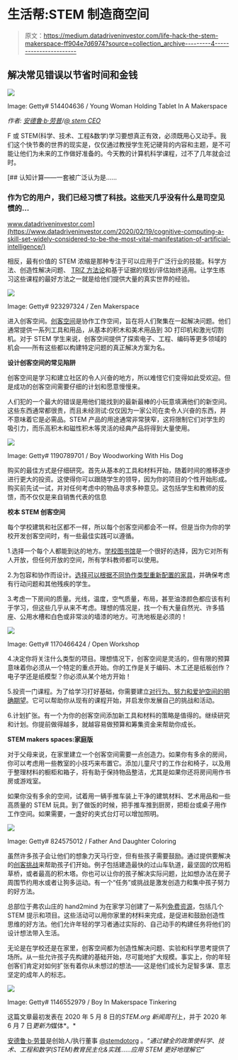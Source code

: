 # 生活帮:STEM 制造商空间

> 原文：<https://medium.datadriveninvestor.com/life-hack-the-stem-makerspace-ff904e7d6974?source=collection_archive---------4----------------------->

## 解决常见错误以节省时间和金钱

![](img/d322c6ba8969b95f2762b9634753492e.png)

Image: Getty# 514404636 / Young Woman Holding Tablet In A Makerspace

*作者:* [*安德鲁·b·劳普*](https://medium.com/u/d8c8d333927a?source=post_page-----bc7b73a1ac7b----------------------)*/*[*@ stem CEO*](https://twitter.com/stemceo)

F 或 STEM(科学、技术、工程&数学)学习要想真正有效，必须既用心又动手。我们这个快节奏的世界的现实是，仅仅通过教授学生死记硬背的内容和主题，是不可能让他们为未来的工作做好准备的。今天教的计算机科学课程，过不了几年就会过时。

[](https://www.datadriveninvestor.com/2020/02/19/cognitive-computing-a-skill-set-widely-considered-to-be-the-most-vital-manifestation-of-artificial-intelligence/) [## 认知计算——一套被广泛认为是……

### 作为它的用户，我们已经习惯了科技。这些天几乎没有什么是司空见惯的…

www.datadriveninvestor.com](https://www.datadriveninvestor.com/2020/02/19/cognitive-computing-a-skill-set-widely-considered-to-be-the-most-vital-manifestation-of-artificial-intelligence/) 

相反，最有价值的 STEM 浓缩是那种专注于可以应用于广泛行业的技能。科学方法、创造性解决问题、 [TRIZ 方法论](http://umich.edu/~scps/html/07chap/html/powerpointpicstriz/Chapter%207%20TRIZ.pdf)和基于证据的规划/评估始终适用。让学生练习这些课程的最好方法之一就是给他们提供大量的真实世界的经验。

![](img/09da48e2eef9a20f6dc132a675defc05.png)

Image: Getty# 923297324 / Zen Makerspace

进入创客空间。[创客空间](https://www.makerspaces.com/what-is-a-makerspace/)是协作工作空间，旨在将人们聚集在一起解决问题。他们通常提供一系列工具和用品，从基本的积木和美术用品到 3D 打印机和激光切割机。对于 STEM 学生来说，创客空间提供了探索电子、工程、编码等更多领域的机会——所有这些都以构建特定问题的真正解决方案为名。

**设计创客空间的常见陷阱**

创客空间是学习和建立社区的令人兴奋的地方，所以难怪它们变得如此受欢迎。但是成功的创客空间需要仔细的计划和愿意慢慢来。

人们犯的一个最大的错误是用他们能找到的最新最棒的小玩意填满他们的新空间。这些东西通常都很贵，而且未经测试:仅仅因为一家公司在卖令人兴奋的东西，并不意味着它是必需品。STEM 产品的用途通常非常狭窄，这将限制它们对学生的吸引力，而乐高积木和磁性积木等灵活的经典产品将得到大量使用。

![](img/5b213e18ea194e1fc92c53f32c8d2908.png)

Image: Getty# 1190789701 / Boy Woodworking With His Dog

购买的最佳方式是仔细研究。首先从基本的工具和材料开始，随着时间的推移逐步进行更大的投资。这使得你可以跟随学生的领导，因为你的项目的个性开始形成。购买前先试一试，并对任何考虑中的物品寻求多种意见。这包括学生和教师的反馈，而不仅仅是来自销售代表的信息

**校本 STEM 创客空间**

每个学校建筑和社区都不一样，所以每个创客空间都会不一样。但是当你为你的学校开发创客空间时，有一些最佳实践可以遵循。

1.选择一个每个人都能到达的地方。[学校图书馆](https://knowledgequest.aasl.org/makerspace-made-easy/)是一个很好的选择，因为它对所有人开放，但任何开放的空间，所有学科教师都可以使用。

2.为包容和协作而设计。[选择可以根据不同协作类型重新配置的家具](https://knowledgequest.aasl.org/makerspace-made-easy/)，并确保考虑有行动问题和其他残疾的学生。

3.考虑一下房间的质量。光线，温度，空气质量，布局，甚至油漆颜色都应该有利于学习，但这些几乎从来不考虑。理想的情况是，找一个有大量自然光、许多插座、公用水槽和白色或非常淡的墙漆的地方。可洗地板是必须的！

![](img/e41680cb8d35f02c496f061a9eccd71d.png)

Image: Getty# 1170466424 / Open Workshop

4.决定你将关注什么类型的项目。理想情况下，创客空间是灵活的，但有限的预算意味着你必须从一个特定的重点开始。你的工作是关于编码、木工还是纸板创作？电子学还是纸模型？你必须从某个地方开始！

5.投资一门课程。为了给学习打好基础，你需要建立[对行为、努力和爱护空间的明确期望](https://www.gettingsmart.com/2016/04/top-10-things-a-makerspace-needs/)。它可以帮助你从现有的课程开始，并启发你发展自己的挑战和活动。

6.计划扩张。有一个为你的创客空间添加新工具和材料的策略是值得的。继续研究和计划。你提前做得越多，就越容易做预算和筹集资金来帮助你成长。

**STEM makers spaces:家庭版**

对于父母来说，在家里建立一个创客空间需要一点创造力。如果你有多余的房间，你可以考虑用一些教室的小技巧来布置它。添加儿童尺寸的工作台和椅子，以及用于整理材料的橱柜和箱子，将有助于保持物品整洁，尤其是如果你还将房间用作书房或游戏室。

如果你没有多余的空间，试着用一辆手推车装上干净的建筑材料、艺术用品和一些高质量的 STEM 玩具。到了做饭的时候，把手推车推到厨房，把柜台或桌子用作工作空间。如果需要，一盏好的夹式台灯可以增加照明。

![](img/1f31b9e423cf316d9a1d69a3ce1a8320.png)

Image: Getty# 824575012 / Father And Daughter Coloring

虽然许多孩子会让他们的想象力天马行空，但有些孩子需要鼓励。通过提供要解决的[创客挑战](https://sites.google.com/a/kmsd.edu/kmelementarymakerspace/build-challenges)来帮助孩子们开始。例子包括建造最快的过山车轨道，最坚固的饮用稻草桥，或者最高的积木塔。你也可以让你的孩子解决实际问题，比如想办法在房子周围节约用水或者让狗多运动。有一个“任务”或挑战是激发创造力和集中孩子努力的好方法。

总部位于弗农山庄的 hand2mind 为在家学习创建了一系列[免费资源](https://www.hand2mindathome.com/)，包括几个 STEM 提示和项目。这些活动可以用你家里的材料来完成，是促进和鼓励创造性思维的好方法。他们允许年轻的学习者通过实际的、自己动手的构建任务将他们的设计想法带入生活。

无论是在学校还是在家里，创客空间都为创造性解决问题、实验和科学思考提供了场所。从一些允许孩子先构建的基础开始，尽可能地扩大规模。事实上，你的年轻创客们肯定对如何扩张有着你从未想过的想法——这是他们成长为足智多谋、意志坚定的成年人的标志。

![](img/ae48e146d0275e702687f8feafab2204.png)

Image: Getty# 1146552979 / Boy In Makerspace Tinkering

这篇文章最初发表在 2020 年 5 月 8 日的*STEM.org 新闻周刊*上，并于 2020 年 6 月 7 日*更新为*媒体*。*

[安德鲁·b·劳普](https://medium.com/u/d8c8d333927a?source=post_page-----bc7b73a1ac7b----------------------)是创始人/执行董事 [@stemdotorg](https://twitter.com/stemdotorg) 。*“通过健全的政策使科学、技术、工程和数学(STEM)教育民主化&实践……应用 STEM 更好地理解它”*